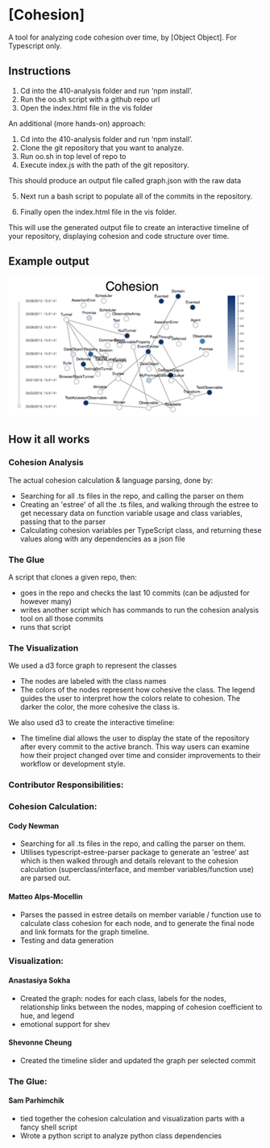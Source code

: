 # [Cohesion]
A tool for analyzing code cohesion over time, by [Object Object]. For Typescript only. 

## Instructions

1. Cd into the 410-analysis folder and run ‘npm install’.
2. Run the oo.sh script with a github repo url
3. Open the index.html file in the vis folder


An additional (more hands-on) approach:

1. Cd into the 410-analysis folder and run ‘npm install’.
2. Clone the git repository that you want to analyze. 
3. Run oo.sh in top level of repo to 
3. Execute index.js with the path of the git repository.

This should produce an output file called graph.json with the raw data 

5. Next run a bash script to populate all of the commits in the repository. 

6. Finally open the index.html file in the vis folder. 

This will use the generated output file to create an interactive timeline of your repository, displaying cohesion and code structure over time. 

## Example output


![output](cohesion.png)

## How it all works 

### Cohesion Analysis 
The actual cohesion calculation & language parsing, done by:
* Searching for all .ts files in the repo, and calling the parser on them
* Creating an 'estree' of all the .ts files, and walking through the estree to get necessary data on 
  function variable usage and class variables, passing that to the parser
* Calculating cohesion variables per TypeScript class, and returning these values along with any dependencies as a json file


### The Glue 
A script that clones a given repo, then:
* goes in the repo and checks the last 10 commits (can be adjusted for however many)
* writes another script which has commands to run the cohesion analysis tool on all those commits
* runs that script


### The Visualization 
We used a d3 force graph to represent the classes 

* The nodes are labeled with the class names 
* The colors of the nodes represent how cohesive the class. The legend guides the user to interpret how the colors 
  relate to cohesion. The darker the color, the more cohesive the class is. 

We also used d3 to create the interactive timeline: 

* The timeline dial allows the user to display the state of the repository after every commit to the active branch. This 
  way users can examine how their project changed over time and consider improvements to their workflow or development style.

### Contributor Responsibilities:

### Cohesion Calculation:
    
#### Cody Newman
* Searching for all .ts files in the repo, and calling the parser on them.
* Utilises typescript-estree-parser package to generate an 'estree' ast which is then walked through and details relevant
  to the cohesion calculation (superclass/interface, and member variables/function use) are parsed out.
#### Matteo Alps-Mocellin
* Parses the passed in estree details on member variable / function use to calculate class cohesion for each node,
  and to generate the final node and link formats for the graph timeline.
* Testing and data generation
    
### Visualization:
#### Anastasiya Sokha
* Created the graph: nodes for each class, labels for the nodes, relationship links between the nodes, mapping of 
  cohesion coefficient to hue, and legend
* emotional support for shev

#### Shevonne Cheung
* Created the timeline slider and updated the graph per selected commit

### The Glue:
#### Sam Parhimchik
* tied together the cohesion calculation and visualization parts with a fancy shell script
* Wrote a python script to analyze python class dependencies

